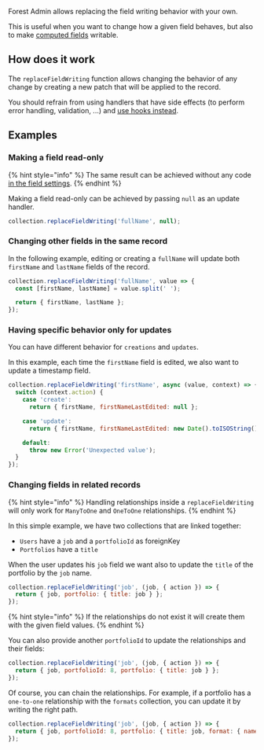 Forest Admin allows replacing the field writing behavior with your own.

This is useful when you want to change how a given field behaves, but also to make [computed fields](./computed.md) writable.

## How does it work

The `replaceFieldWriting` function allows changing the behavior of any change by creating a new patch that will be applied to the record.

You should refrain from using handlers that have side effects (to perform error handling, validation, ...) and [use hooks instead](../hooks/README.md).

## Examples

### Making a field read-only

{% hint style="info" %}
The same result can be achieved without any code [in the field settings](https://docs.forestadmin.com/user-guide/collections/customize-your-fields#basic-settings).
{% endhint %}

Making a field read-only can be achieved by passing `null` as an update handler.

```javascript
collection.replaceFieldWriting('fullName', null);
```

### Changing other fields in the same record

In the following example, editing or creating a `fullName` will update both `firstName` and `lastName` fields of the record.

```javascript
collection.replaceFieldWriting('fullName', value => {
  const [firstName, lastName] = value.split(' ');

  return { firstName, lastName };
});
```

### Having specific behavior only for updates

You can have different behavior for `creations` and `updates`.

In this example, each time the `firstName` field is edited, we also want to update a timestamp field.

```javascript
collection.replaceFieldWriting('firstName', async (value, context) => {
  switch (context.action) {
    case 'create':
      return { firstName, firstNameLastEdited: null };

    case 'update':
      return { firstName, firstNameLastEdited: new Date().toISOString() };

    default:
      throw new Error('Unexpected value');
  }
});
```

### Changing fields in related records

{% hint style="info" %}
Handling relationships inside a `replaceFieldWriting` will only work for `ManyToOne` and `OneToOne` relationships.
{% endhint %}

In this simple example, we have two collections that are linked together:

- `Users` have a `job` and a `portfolioId` as foreignKey
- `Portfolios` have a `title`

When the user updates his `job` field we want also to update the `title` of the portfolio by the `job` name.

```javascript
collection.replaceFieldWriting('job', (job, { action }) => {
  return { job, portfolio: { title: job } };
});
```

{% hint style="info" %}
If the relationships do not exist it will create them with the given field values.
{% endhint %}

You can also provide another `portfolioId` to update the relationships and their fields:

```javascript
collection.replaceFieldWriting('job', (job, { action }) => {
  return { job, portfolioId: 8, portfolio: { title: job } };
});
```

Of course, you can chain the relationships. For example, if a portfolio has a `one-to-one` relationship
with the `formats` collection, you can update it by writing the right path.

```javascript
collection.replaceFieldWriting('job', (job, { action }) => {
  return { job, portfolioId: 8, portfolio: { title: job, format: { name: 'pdf' } } };
});
```
